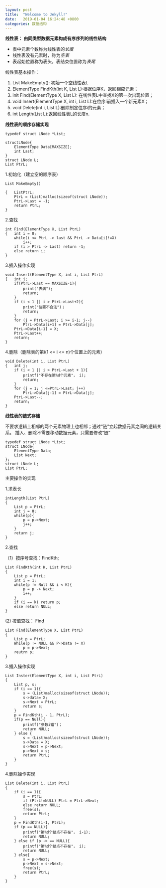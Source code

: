 ```yaml
---
layout: post
title:  "Welcome to Jekyll!"
date:   2019-01-04 16:24:48 +0800
categories: 数据结构
---
```


**线性表： 由同类型数据元素构成有序序列的线性结构**

- 表中元素个数称为线性表的*长度*
- 线性表没有元素时，称为*空表*
- 表起始位置称为表头，表结束位置称为*表尾*

线性表基本操作：

1. List MakeEmpty(): 初始一个空线性表L
2. ElementType FindKth(int K, List L):根据位序K，返回相应元素；
3. init Find(ElementType X, List L): 在线性表L中查找X的第一次出现位置；
4. void Insert(ElementType X, int i, List L):在位序i前插入一个新元素X；
5. void Delete(int i, List L):删除制定位序i的元素；
6. int Length(List L):返回线性表L的长度n.

**线性表的顺序存储实现**

    typedef struct LNode *List;

	structLNode{
		ElementType Data[MAXSIZE];
		int Last;
	}
	struct LNode L;
	List PtrL;

1.初始化（建立空的顺序表）
    
	List MakeEmpty()

	{	ListPtrL;
		PtrL = (List)malloc(sizeof(struct LNode));
		PtrL->Last = -1;
		return PtrL;
	}

2.查找
	
	int Find(ElementType X, List PtrL)
	{	int i = 0;
		while(i <= PtrL -> last && PtrL -> Data[i]!=X)
			i++;
		if (i > PtrL -> Last) return -1;
		else return i;
	}

3.插入操作实现

    void Insert(ElementType X, int i, List PtrL)
	{	int j;
		if(PtrL->Last == MAXSIZE-1){
			print("表满");
			return;
		}
		if (i < 1 || i > PtrL->Last+2){
			print("位置不合法")；
			return;
		}
		for (j = PtrL->Last; i >= i-1; j--)
			PtrL->Data[i+1] = PtrL->Data[j];
		PtrL->Data[i-1] = X;
		PtrL->Last++;
		return;
	}

4.删除（删除表的第i(1 <= i <= n)个位置上的元素）

    void Delete(int i, List PtrL)
	{	int j;
		if (i < 1 || i > PtrL->Last + 1){
			printf("不存在第%d个元素"， i);
			return;
		}
		for (j = 1; j <=PtrL->Last; j++)
			PtrL->Data[j-1] = PtrL->Data[j];
		PtrL->Last--;
		return;
	}

**线性表的链式存储**

不要求逻辑上相邻的两个元素物理上也相邻；通过“链”立起数据元素之间的逻辑关系。
插入、删除不需要移动数据元素，只需要修改“链”

    typedef struct LNode *List;
	struct LNode{
		ElementType Data;
		List Next;
	};
	struct LNode L;
	List PtrL;

主要操作的实现

1.求表长
    
    intLength(List PtrL)
	{ 
		List p = PtrL;
		int j = 0;
		while(p){
			p = p->Next;
			j++;
		}
		return j;
	}

2.查找

（1）按序号查找：FindKth;

    List FindKth(int K, List PtrL)
	{
		List p = PtrL;
		int i = 1;
		while(p != Null && i < K){
			p = p -> Next;
			i++;
		}
		if (i == k) return p;
		else return NULL;
	}

 (2) 按值查找： Find

    List Find(ElementType X, List PtrL)
	{
		List p = PtrL;
		While(p != NULL && P->Data != X)
			p = p->Next;
		reutrn p;
	}

3.插入操作实现

    List Inster(ElementType X, int i, List PtrL)
	{
		List p, s;
		if (i == 1){
			s = (List)malloc(sizeof(struct LNode));
			s->data= X;
			s->Next = PtrL;
			return s;
		}
		p = FindKth(i - 1, PtrL);
		if(p == Null){
			printf("参数i错")；
			return NULL;
		} else {
			s = (List)malloc(sizeof(struct LNode));
			s->Data = X;
			s->Next = p->Next;
			p->Next = s;
			return PtrL;
		}
	}

4.删除操作实现

    List Delete(int i, List PtrL)
	{
		if (i == 1){
			s = PtrL;
			if (PtrL!=NULL) PtrL = PtrL->Next;
			else return NULL;
			free(s);
			return PtrL;
		}
		p = FindKth(i-1, PtrL);
		if (p == NULL){
			printf("第%d个结点不存在"， i-1);
			return NULL;
		} else if (p -> == NULL){
			printf("第%d个结点不存在"， i);
			return NULL;
		} else{
			s = p->Next;
			p->Next = s->Next;
			free(s);
			return PtrL;
		}
	}